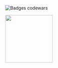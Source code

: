 <img src="https://www.codewars.com/users/Cesar-Ch/badges/large" alt ="Badges codewars" >
<p>
 <img height="150px" src="https://github-readme-stats.vercel.app/api?username=cesar-ch&show_icons=true&theme=dark" >
</p>
<!-- ![Cesar-Ch-S's GitHub stats](https://github-readme-stats.vercel.app/api?username=cesar-ch&show_icons=true&theme=radical) -->
<!---
Cesar-Ch/Cesar-Ch is a ✨ special ✨ repository because its `README.md` (this file) appears on your GitHub profile.
You can click the Preview link to take a look at your changes.
--->
